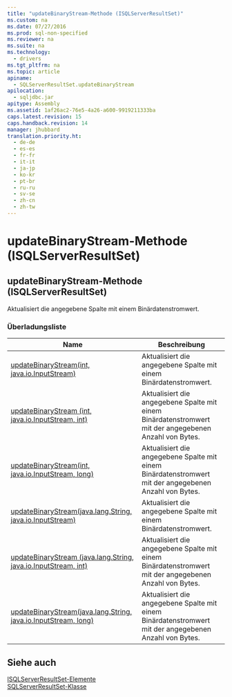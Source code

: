 ```yaml
---
title: "updateBinaryStream-Methode (ISQLServerResultSet)"
ms.custom: na
ms.date: 07/27/2016
ms.prod: sql-non-specified
ms.reviewer: na
ms.suite: na
ms.technology: 
  - drivers
ms.tgt_pltfrm: na
ms.topic: article
apiname: 
  - SQLServerResultSet.updateBinaryStream
apilocation: 
  - sqljdbc.jar
apitype: Assembly
ms.assetid: 1af26ac2-76e5-4a26-a600-9919211333ba
caps.latest.revision: 15
caps.handback.revision: 14
manager: jhubbard
translation.priority.ht: 
  - de-de
  - es-es
  - fr-fr
  - it-it
  - ja-jp
  - ko-kr
  - pt-br
  - ru-ru
  - sv-se
  - zh-cn
  - zh-tw
---
```

# updateBinaryStream-Methode (ISQLServerResultSet)
    
## updateBinaryStream\-Methode \(ISQLServerResultSet\)  
 Aktualisiert die angegebene Spalte mit einem Binärdatenstromwert.  
  
### Überladungsliste  
  
|Name|Beschreibung|  
|----------|------------------|  
|[updateBinaryStream\(int, java.io.InputStream\)](../content/updateBinaryStream-Method--int--java.io.InputStream-.md)|Aktualisiert die angegebene Spalte mit einem Binärdatenstromwert.|  
|[updateBinaryStream \(int, java.io.InputStream, int\)](../content/updateBinaryStream-Method--int--java.io.InputStream--int-.md)|Aktualisiert die angegebene Spalte mit einem Binärdatenstromwert mit der angegebenen Anzahl von Bytes.|  
|[updateBinaryStream\(int, java.io.InputStream, long\)](../content/updateBinaryStream-Method--int--java.io.InputStream--long-.md)|Aktualisiert die angegebene Spalte mit einem Binärdatenstromwert mit der angegebenen Anzahl von Bytes.|  
|[updateBinaryStream\(java.lang.String, java.io.InputStream\)](../content/updateBinaryStream-Method--java.lang.String--java.io.InputStream-.md)|Aktualisiert die angegebene Spalte mit einem Binärdatenstromwert.|  
|[updateBinaryStream \(java.lang.String, java.io.InputStream, int\)](../content/updateBinaryStream-Method--java.lang.String--java.io.InputStream--int-.md)|Aktualisiert die angegebene Spalte mit einem Binärdatenstromwert mit der angegebenen Anzahl von Bytes.|  
|[updateBinaryStream\(java.lang.String, java.io.InputStream, long\)](../content/updateBinaryStream-Method--java.lang.String--java.io.InputStream--long-.md)|Aktualisiert die angegebene Spalte mit einem Binärdatenstromwert mit der angegebenen Anzahl von Bytes.|  
  
## Siehe auch  
 [ISQLServerResultSet-Elemente](../content/SQLServerResultSet-Members.md)   
 [SQLServerResultSet-Klasse](../content/SQLServerResultSet-Class.md)  
  
  